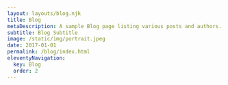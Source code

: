 ```yaml
---
layout: layouts/blog.njk
title: Blog
metaDescription: A sample Blog page listing various posts and authors.
subtitle: Blog Subtitle
image: /static/img/portrait.jpeg
date: 2017-01-01
permalink: /blog/index.html
eleventyNavigation:
  key: Blog
  order: 2
---
```

